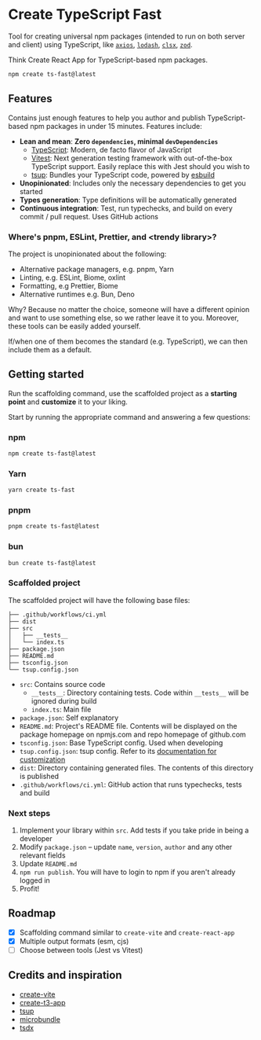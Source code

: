 # Create TypeScript Fast

Tool for creating universal npm packages (intended to run on both server and client) using TypeScript, like [`axios`](https://github.com/axios/axios), [`lodash`](https://github.com/lodash/lodash), [`clsx`](https://github.com/lukeed/clsx), [`zod`](https://github.com/colinhacks/zod).

Think Create React App for TypeScript-based npm packages.

```sh
npm create ts-fast@latest
```

## Features

Contains just enough features to help you author and publish TypeScript-based npm packages in under 15 minutes. Features include:

- **Lean and mean**: **Zero `dependencies`, minimal `devDependencies`**
  - [TypeScript](https://www.typescriptlang.org/): Modern, de facto flavor of JavaScript
  - [Vitest](https://vitest.dev/): Next generation testing framework with out-of-the-box TypeScript support. Easily replace this with Jest should you wish to
  - [tsup](https://tsup.egoist.dev/): Bundles your TypeScript code, powered by [esbuild](https://esbuild.github.io/)
- **Unopinionated**: Includes only the necessary dependencies to get you started
- **Types generation**: Type definitions will be automatically generated
- **Continuous integration**: Test, run typechecks, and build on every commit / pull request. Uses GitHub actions

### Where's pnpm, ESLint, Prettier, and &lt;trendy library&gt;?

The project is unopinionated about the following:

- Alternative package managers, e.g. pnpm, Yarn
- Linting, e.g. ESLint, Biome, oxlint
- Formatting, e.g Prettier, Biome
- Alternative runtimes e.g. Bun, Deno

Why? Because no matter the choice, someone will have a different opinion and want to use something else, so we rather leave it to you. Moreover, these tools can be easily added yourself.

If/when one of them becomes the standard (e.g. TypeScript), we can then include them as a default.

## Getting started

Run the scaffolding command, use the scaffolded project as a **starting point** and **customize** it to your liking.

Start by running the appropriate command and answering a few questions:

### npm

```sh
npm create ts-fast@latest
```

### Yarn

```sh
yarn create ts-fast
```

### pnpm

```sh
pnpm create ts-fast@latest
```

### bun

```sh
bun create ts-fast@latest
```

### Scaffolded project

The scaffolded project will have the following base files:

```
├── .github/workflows/ci.yml
├── dist
├── src
│   ├── __tests__
│   └── index.ts
├── package.json
├── README.md
├── tsconfig.json
└── tsup.config.json
```

- `src`: Contains source code
  - `__tests__`: Directory containing tests. Code within `__tests__` will be ignored during build
  - `index.ts`: Main file
- `package.json`: Self explanatory
- `README.md`: Project's README file. Contents will be displayed on the package homepage on npmjs.com and repo homepage of github.com
- `tsconfig.json`: Base TypeScript config. Used when developing
- `tsup.config.json`: tsup config. Refer to its [documentation for customization](https://tsup.egoist.dev/#using-custom-configuration)
- `dist`: Directory containing generated files. The contents of this directory is published
- `.github/workflows/ci.yml`: GitHub action that runs typechecks, tests and build

### Next steps

1. Implement your library within `src`. Add tests if you take pride in being a developer
2. Modify `package.json` – update `name`, `version`, `author` and any other relevant fields
3. Update `README.md`
4. `npm run publish`. You will have to login to npm if you aren't already logged in
5. Profit!

## Roadmap

- [x] Scaffolding command similar to `create-vite` and `create-react-app`
- [x] Multiple output formats (esm, cjs)
- [ ] Choose between tools (Jest vs Vitest)

## Credits and inspiration

- [create-vite](https://github.com/vitejs/vite/tree/main/packages/create-vite)
- [create-t3-app](https://github.com/t3-oss/create-t3-app)
- [tsup](https://github.com/egoist/tsup)
- [microbundle](https://github.com/developit/microbundle)
- [tsdx](https://github.com/jaredpalmer/tsdx)
